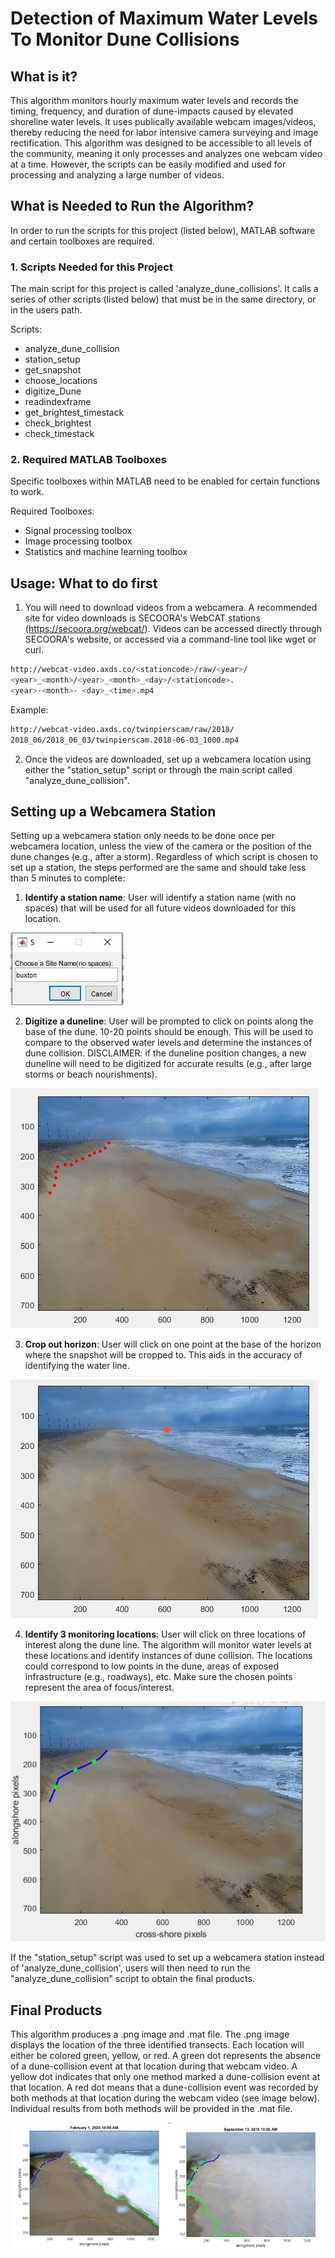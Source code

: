 # Detection of Maximum Water Levels To Monitor Dune Collisions 

## What is it?

This algorithm monitors hourly maximum water levels and records the timing, frequency, and duration of dune-impacts caused by elevated shoreline water levels. It uses publically available webcam images/videos, thereby reducing the need for labor intensive camera surveying and image rectification. This algorithm was designed to be accessible to all levels of the community, meaning it only processes and analyzes one webcam video at a time. However, the scripts can be easily modified and used for processing and analyzing a large number of videos. 


## What is Needed to Run the Algorithm?

In order to run the scripts for this project (listed below), MATLAB software and certain toolboxes are required.

### 1. Scripts Needed for this Project

The main script for this project is called 'analyze_dune_collisions'. It calls a series of other scripts (listed below) that must be in the same directory, or in the users path.

Scripts:
* analyze_dune_collision 
* station_setup 
* get_snapshot
* choose_locations
* digitize_Dune 
* readindexframe
* get_brightest_timestack 
* check_brightest
* check_timestack


### 2. Required MATLAB Toolboxes 

Specific toolboxes within MATLAB need to be enabled for certain functions to work. 

Required Toolboxes:
* Signal processing toolbox
* Image processing toolbox
* Statistics and machine learning toolbox

## Usage: What to do first

1) You will need to download videos from a webcamera. A recommended site for video downloads is SECOORA's WebCAT stations (https://secoora.org/webcat/). Videos can be accessed directly through SECOORA's website, or accessed via a command-line tool like wget or curl.
 
```bash
http://webcat-video.axds.co/<stationcode>/raw/<year>/
<year>_<month>/<year>_<month>_<day>/<stationcode>.
<year>-<month>- <day>_<time>.mp4
```
Example:
```bash
http://webcat-video.axds.co/twinpierscam/raw/2018/
2018_06/2018_06_03/twinpierscam.2018-06-03_1000.mp4
```
2) Once the videos are downloaded, set up a webcamera location using either the "station_setup" script or through the main script called "analyze_dune_collision".

## Setting up a Webcamera Station

Setting up a webcamera station only needs to be done once per webcamera location, unless the view of the camera or the position of the dune changes (e.g., after a storm). Regardless of which script is chosen to set up a station, the steps performed are the same and should take less than 5 minutes to complete:


1) <b>Identify a station name</b>: User will identify a station name (with no spaces) that will be used for all future videos downloaded for this location.

![](Station_Name.JPG) 

2) <b>Digitize a duneline</b>: User will be prompted to click on points along the base of the dune. 10-20 points should be enough. This will be used to compare to the observed water levels and determine the instances of dune collision.  DISCLAIMER: if the duneline position changes, a new duneline will need to be digitized for accurate results (e.g., after large storms or beach nourishments).

![](Digitized_Duneline.JPG)

3) <b>Crop out horizon</b>: User will click on one point at the base of the horizon where the snapshot will be cropped to. This aids in the accuracy of identifying the water line. 

![](Horizon.jpg)

4) <b>Identify 3 monitoring locations</b>: User will click on three locations of interest along the dune line. The algorithm will monitor water levels at these locations and identify instances of dune collision. The locations could correspond to low points in the dune, areas of exposed infrastructure (e.g., roadways), etc. Make sure the chosen points represent the area of focus/interest. 

![](Transects.JPG) 
 
If the "station_setup" script was used to set up a webcamera station instead of 'analyze_dune_collision', users will then need to run the "analyze_dune_collision" script to obtain the final products.

## Final Products

This algorithm produces a .png image and .mat file. The .png image displays the location of the three identified transects. Each location will either be colored green, yellow, or red. A green dot represents the absence of a dune-collision event at that location during that webcam video. A yellow dot indicates that only one method marked a dune-collision event at that location. A red dot means that a dune-collision event was recorded by both methods at that location during the webcam video (see image below). Individual results from both methods will be provided in the .mat file. 

![](Final_Product.JPG)